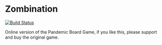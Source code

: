 # Zombination

[![Build Status](https://drone.io/github.com/luizbranco/zombination/status.png)](https://drone.io/github.com/luizbranco/zombination/latest)

Online version of the Pandemic Board Game, if you like this, please support and buy the original game.
